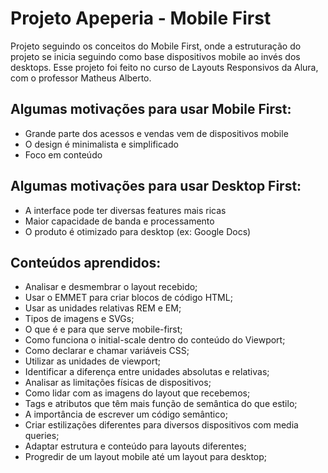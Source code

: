 # Projeto Apeperia - Mobile First

Projeto seguindo os conceitos do Mobile First, onde a estruturação do projeto se inicia seguindo como base dispositivos mobile ao invés dos desktops. Esse projeto foi feito no curso de Layouts Responsivos da Alura, com o professor Matheus Alberto.

## Algumas motivações para usar Mobile First: 

- Grande parte dos acessos e vendas vem de dispositivos mobile
- O design é minimalista e simplificado
- Foco em conteúdo

## Algumas motivações para usar Desktop First:

- A interface pode ter diversas features mais ricas
- Maior capacidade de banda e processamento
- O produto é otimizado para desktop (ex: Google Docs)

## Conteúdos aprendidos: 

- Analisar e desmembrar o layout recebido;
- Usar o EMMET para criar blocos de código HTML;
- Usar as unidades relativas REM e EM;
- Tipos de imagens e SVGs;
- O que é e para que serve mobile-first;
- Como funciona o initial-scale dentro do conteúdo do Viewport;
- Como declarar e chamar variáveis CSS;
- Utilizar as unidades de viewport;
- Identificar a diferença entre unidades absolutas e relativas;
- Analisar as limitações físicas de dispositivos;
- Como lidar com as imagens do layout que recebemos;
- Tags e atributos que têm mais função de semântica do que estilo;
- A importância de escrever um código semântico;
- Criar estilizações diferentes para diversos dispositivos com media queries;
- Adaptar estrutura e conteúdo para layouts diferentes;
- Progredir de um layout mobile até um layout para desktop;
